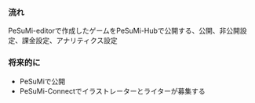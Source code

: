 ### 流れ

PeSuMi-editorで作成したゲームをPeSuMi-Hubで公開する、公開、非公開設定、課金設定、アナリティクス設定
### 将来的に
- PeSuMiで公開
- PeSuMi-Connectでイラストレーターとライターが募集する